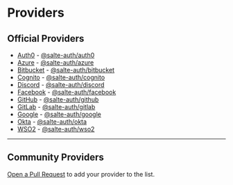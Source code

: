 # Providers

## Official Providers

- [Auth0](https://auth0.com) - [@salte-auth/auth0](https://github.com/salte-auth/auth0)
- [Azure](https://azure.microsoft.com/en-us/services/active-directory) - [@salte-auth/azure](https://github.com/salte-auth/azure)
- [Bitbucket](https://bitbucket.org) - [@salte-auth/bitbucket](https://github.com/salte-auth/bitbucket)
- [Cognito](https://aws.amazon.com/cognito) - [@salte-auth/cognito](https://github.com/salte-auth/cognito)
- [Discord](https://discord.com) - [@salte-auth/discord](https://github.com/salte-auth/discord)
- [Facebook](https://facebook.com) - [@salte-auth/facebook](https://github.com/salte-auth/facebook)
- [GitHub](https://github.com) - [@salte-auth/github](https://github.com/salte-auth/github)
- [GitLab](https://gitlab.com) - [@salte-auth/gitlab](https://github.com/salte-auth/gitlab)
- [Google](https://google.com) - [@salte-auth/google](https://github.com/salte-auth/google)
- [Okta](https://www.okta.com/) - [@salte-auth/okta](https://github.com/salte-auth/okta)
- [WSO2](https://wso2.com) - [@salte-auth/wso2](https://github.com/salte-auth/wso2)

---

## Community Providers

[Open a Pull Request](https://github.com/salte-auth/salte-auth/blob/main/CONTRIBUTING.md#submitting-a-pull-request) to add your provider to the list.

<!-- 
~ Example ~

- [Provider Name](link-to-provider) - [your-package-name-here](link-to-source)
 -->


